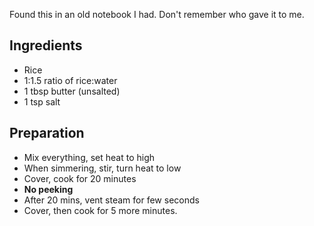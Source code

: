 Found this in an old notebook I had. Don't remember who gave it to me.

Ingredients
-----------

* Rice
* 1:1.5 ratio of rice:water
* 1 tbsp butter (unsalted)
* 1 tsp salt

Preparation
-----------

* Mix everything, set heat to high
* When simmering, stir, turn heat to low
* Cover, cook for 20 minutes
* **No peeking**
* After 20 mins, vent steam for few seconds
* Cover, then cook for 5 more minutes.
